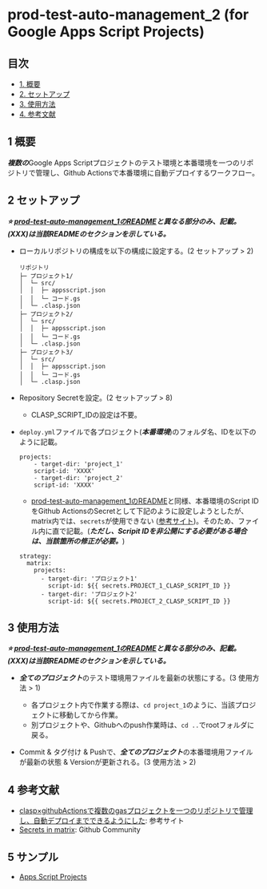 # prod-test-auto-management_2 (for Google Apps Script Projects)

## 目次

- [1. 概要](#1-概要)
- [2. セットアップ](#2-セットアップ)
- [3. 使用方法](#3-使用方法)
- [4. 参考文献](#4-参考文献)


## 1 概要

***複数の***Google Apps Scriptプロジェクトのテスト環境と本番環境を一つのリポジトリで管理し、Github Actionsで本番環境に自動デプロイするワークフロー。


## 2 セットアップ

***⭐️ [prod-test-auto-management_1のREADME](https://github.com/tsato21/prod-test-auto-management_1)と異なる部分のみ、記載。(XXX)は当該READMEのセクションを示している。***


- ローカルリポジトリの構成を以下の構成に設定する。(2 セットアップ > 2)
    ```
    リポジトリ
    ├─ プロジェクト1/
    │  └─ src/
    │  │  ├─ appsscript.json
    │  │  └─ コード.gs
    │  └─ .clasp.json
    ├─ プロジェクト2/
    │  └─ src/
    │  │  ├─ appsscript.json
    │  │  └─ コード.gs
    │  └─ .clasp.json
    ├─ プロジェクト3/
    │  └─ src/
    │  │  ├─ appsscript.json
    │  │  └─ コード.gs
    │  └─ .clasp.json
    ```

- Repository Secretを設定。(2 セットアップ > 8)
  - CLASP_SCRIPT_IDの設定は不要。

- `deploy.yml`ファイルで各プロジェクト(***本番環境***)のフォルダ名、IDを以下のように記載。
    ```
    projects:
        - target-dir: 'project_1'
        script-id: 'XXXX'
        - target-dir: 'project_2'
        script-id: 'XXXX'
    ```
    - [prod-test-auto-management_1のREADME](https://github.com/tsato21/prod-test-auto-management_1)と同様、本番環境のScript IDをGithub ActionsのSecretとして下記のように設定しようとしたが、matrix内では、`secrets`が使用できない ([参考サイト](https://github.com/orgs/community/discussions/26302))。そのため、ファイル内に直で記載。(***ただし、Scripit IDを非公開にする必要がある場合は、当該箇所の修正が必要。***)
    ```
    strategy:
      matrix:
        projects:
          - target-dir: 'プロジェクト1'
            script-id: ${{ secrets.PROJECT_1_CLASP_SCRIPT_ID }}
          - target-dir: 'プロジェクト2'
            script-id: ${{ secrets.PROJECT_2_CLASP_SCRIPT_ID }}
    ```


## 3 使用方法

***⭐️ [prod-test-auto-management_1のREADME](https://github.com/tsato21/prod-test-auto-management_1)と異なる部分のみ、記載。(XXX)は当該READMEのセクションを示している。***

- ***全てのプロジェクト***のテスト環境用ファイルを最新の状態にする。(3 使用方法 > 1)
  - 各プロジェクト内で作業する際は、`cd project_1`のように、当該プロジェクトに移動してから作業。
  - 別プロジェクトや、Githubへのpush作業時は、`cd ..`でrootフォルダに戻る。

- Commit & タグ付け & Pushで、***全てのプロジェクト***の本番環境用ファイルが最新の状態 & Versionが更新される。(3 使用方法 > 2)


## 4 参考文献
- [clasp×githubActionsで複数のgasプロジェクトを一つのリポジトリで管理し、自動デプロイまでできるようにした](https://zenn.dev/furnqse/articles/a138962560db56): 参考サイト
- [Secrets in matrix](https://github.com/orgs/community/discussions/26302): Github Community


## 5 サンプル
- [Apps Script Projects](https://drive.google.com/drive/folders/1OZ6V9nOgBF1jFDjFRo8_jH-HQ0wKKvon)